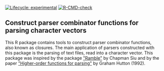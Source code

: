 <!-- badges: start -->
[![Lifecycle: experimental](https://img.shields.io/badge/lifecycle-experimental-orange.svg)](https://lifecycle.r-lib.org/articles/stages.html#experimental)
[![R-CMD-check](https://github.com/SystemsBioinformatics/parcr/actions/workflows/R-CMD-check.yaml/badge.svg)](https://github.com/SystemsBioinformatics/parcr/actions/workflows/R-CMD-check.yaml)
<!-- badges: end -->

## Construct parser combinator functions for parsing character vectors

This R package contains tools to construct parser combinator functions, also 
known as closures. The main application of parsers constructed with this 
package is the parsing of text files, read into a character vector. This 
package was inspired by the package 
["Ramble"](https://github.com/chappers/Ramble) by Chapman Siu and by the paper
["Higher-order functions for parsing"](https://doi.org/10.1017/S0956796800000411) 
by Graham Hutton (1992).
